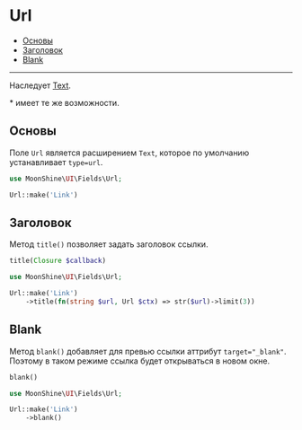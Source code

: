 # Url

- [Основы](#basics)
- [Заголовок](#title)
- [Blank](#blank)

---

Наследует [Text](/docs/{{version}}/fields/text).

\* имеет те же возможности.

<a name="basics"></a>
## Основы

Поле `Url` является расширением `Text`, которое по умолчанию устанавливает `type=url`.

```php
use MoonShine\UI\Fields\Url;

Url::make('Link')
```

<a name="title"></a>
## Заголовок

Метод `title()` позволяет задать заголовок ссылки.

```php
title(Closure $callback)
```

```php
use MoonShine\UI\Fields\Url;

Url::make('Link')
    ->title(fn(string $url, Url $ctx) => str($url)->limit(3))
```

<a name="blank"></a>
## Blank

Метод `blank()` добавляет для превью ссылки аттрибут `target="_blank"`. Поэтому в таком режиме ссылка будет открываться в новом окне.

```php
blank()
```

```php
use MoonShine\UI\Fields\Url;

Url::make('Link')
    ->blank()
```
